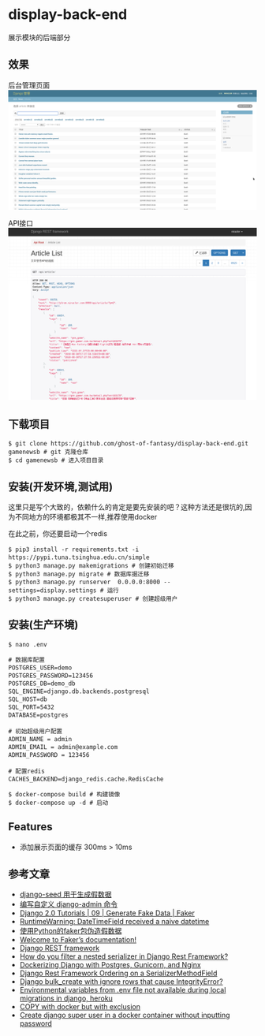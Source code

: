 # display-back-end
展示模块的后端部分

## 效果

后台管理页面
![后台管理页面](docs/img/demo.png)

API接口
![API接口](docs/img/api.png)

## 下载项目

```shell script
$ git clone https://github.com/ghost-of-fantasy/display-back-end.git gamenewsb # git 克隆仓库
$ cd gamenewsb # 进入项目目录
```

## 安装(开发环境,测试用)

这里只是写个大致的，依赖什么的肯定是要先安装的吧？这种方法还是很坑的,因为不同地方的环境都极其不一样,推荐使用docker

在此之前，你还要启动一个redis

```shell script
$ pip3 install -r requirements.txt -i https://pypi.tuna.tsinghua.edu.cn/simple
$ python3 manage.py makemigrations # 创建初始迁移
$ python3 manage.py migrate # 数据库据迁移
$ python3 manage.py runserver  0.0.0.0:8000 --settings=display.settings # 运行
$ python3 manage.py createsuperuser # 创建超级用户
```

## 安装(生产环境)

```shell script
$ nano .env
```

```.env
# 数据库配置
POSTGRES_USER=demo
POSTGRES_PASSWORD=123456
POSTGRES_DB=demo_db
SQL_ENGINE=django.db.backends.postgresql
SQL_HOST=db
SQL_PORT=5432
DATABASE=postgres

# 初始超级用户配置
ADMIN_NAME = admin
ADMIN_EMAIL = admin@example.com
ADMIN_PASSWORD = 123456

# 配置redis
CACHES_BACKEND=django_redis.cache.RedisCache
```

```shell script
$ docker-compose build # 构建镜像
$ docker-compose up -d # 启动
```

## Features

 - 添加展示页面的缓存 300ms > 10ms

## 参考文章
- [django-seed 用于生成假数据](https://github.com/Brobin/django-seed)
- [编写自定义 django-admin 命令](https://docs.djangoproject.com/zh-hans/2.2/howto/custom-management-commands/)
- [Django 2.0 Tutorials | 09 | Generate Fake Data | Faker](https://www.youtube.com/watch?v=Nq5JXFpQ2jE&list=PLR2qQy0Zxs_XXgPZvuPcOZPvAiswqwpjf&index=9)
- [RuntimeWarning: DateTimeField received a naive datetime](https://stackoverflow.com/questions/18622007/runtimewarning-datetimefield-received-a-naive-datetime)
- [使用Python的faker包伪造假数据](https://blog.csdn.net/lb245557472/article/details/80758307)
- [Welcome to Faker’s documentation!](https://faker.readthedocs.io/en/master/)
- [Django REST framework](https://www.django-rest-framework.org)
- [How do you filter a nested serializer in Django Rest Framework?](https://stackoverflow.com/questions/28163556/how-do-you-filter-a-nested-serializer-in-django-rest-framework)
- [Dockerizing Django with Postgres, Gunicorn, and Nginx](https://testdriven.io/blog/dockerizing-django-with-postgres-gunicorn-and-nginx/#.XVK2q93me6c.hackernews)
- [Django Rest Framework Ordering on a SerializerMethodField](https://stackoverflow.com/questions/30041948/django-rest-framework-ordering-on-a-serializermethodfield)
- [Django bulk_create with ignore rows that cause IntegrityError?](https://stackoverflow.com/questions/12451053/django-bulk-create-with-ignore-rows-that-cause-integrityerror)
- [Environmental variables from .env file not available during local migrations in django, heroku](https://stackoverflow.com/questions/38437170/environmental-variables-from-env-file-not-available-during-local-migrations-in)
- [COPY with docker but with exclusion](https://stackoverflow.com/questions/43747776/copy-with-docker-but-with-exclusion)
- [Create django super user in a docker container without inputting password](https://stackoverflow.com/questions/30027203/create-django-super-user-in-a-docker-container-without-inputting-password)